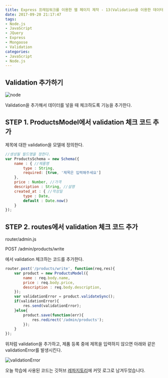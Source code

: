 ```yaml
---
title: Express 프레임워크를 이용한 웹 페이지 제작 - 13(Validation을 이용한 데이터 검증하기)
date: 2017-09-20 21:17:47
tags: 
- Node.js
- JavaScript
- JQuery
- Express
- Mongoose
- Validation
categories: 
- JavaScript
- Node.js
---
```


## **Validation 추가하기**

![node](/images/node.png)

Validation을 추가해서 데이터를 넣을 때 체크하도록 기능을 추가한다.

## STEP 1. ProductsModel에서 validation 체크 코드 추가

제목에 대한 validation을 모델에 정의한다.
```javascript
//생성될 필드명을 정한다.
var ProductsSchema = new Schema({
    name : { //제품명
        type : String,
        required: [true, '제목은 입력해주세요']
    },
    price : Number, //가격
    description : String, //설명
    created_at : { //작성일
        type : Date,
        default : Date.now()
    }
});
```

## STEP 2. routes에서 validation 체크 코드 추가

router/admin.js

POST /admin/products/write

에서 validation 체크하는 코드를 추가한다.

```javascript
router.post('/products/write', function(req,res){
    var product = new ProductsModel({
        name : req.body.name,
        price : req.body.price,
        description : req.body.description,
    });
    var validationError = product.validateSync();
    if(validationError){
        res.send(validationError);
    }else{
        product.save(function(err){
            res.redirect('/admin/products');
        });
    }
});

```

위처럼 validation을 추가하고, 제품 등록 중에 제목을 입력하지 않으면
아래와 같은 validationError를 발생시킨다.

![validationError](/images/validatorError.png)

오늘 학습에 사용된 코드는 깃허브 [레파지토리](https://github.com/xmfpes/node-project/commit/5f0d426cb0f45974c75d3494530828fd370c6d6d)에 커밋 로그로 남겨두었습니다.
